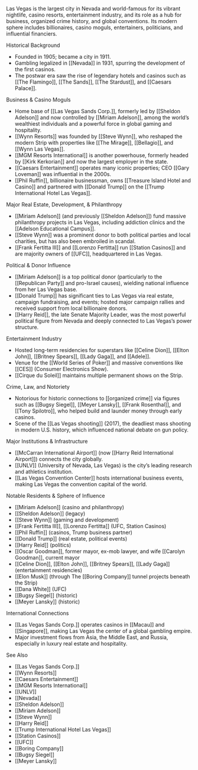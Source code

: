Las Vegas is the largest city in Nevada and world-famous for its vibrant nightlife, casino resorts, entertainment industry, and its role as a hub for business, organized crime history, and global conventions. Its modern sphere includes billionaires, casino moguls, entertainers, politicians, and influential financiers.

Historical Background

- Founded in 1905; became a city in 1911.
- Gambling legalized in [[Nevada]] in 1931, spurring the development of the first casinos.
- The postwar era saw the rise of legendary hotels and casinos such as [[The Flamingo]], [[The Sands]], [[The Stardust]], and [[Caesars Palace]].

  

  

  

  

  

Business & Casino Moguls

  

  

- Home base of [[Las Vegas Sands Corp.]], formerly led by [[Sheldon Adelson]] and now controlled by [[Miriam Adelson]], among the world’s wealthiest individuals and a powerful force in global gaming and hospitality.
- [[Wynn Resorts]] was founded by [[Steve Wynn]], who reshaped the modern Strip with properties like [[The Mirage]], [[Bellagio]], and [[Wynn Las Vegas]].
- [[MGM Resorts International]] is another powerhouse, formerly headed by [[Kirk Kerkorian]] and now the largest employer in the state.
- [[Caesars Entertainment]] operates many iconic properties; CEO [[Gary Loveman]] was influential in the 2000s.
- [[Phil Ruffin]], billionaire businessman, owns [[Treasure Island Hotel and Casino]] and partnered with [[Donald Trump]] on the [[Trump International Hotel Las Vegas]].

  

  

  

  

  

Major Real Estate, Development, & Philanthropy

  

  

- [[Miriam Adelson]] (and previously [[Sheldon Adelson]]) fund massive philanthropy projects in Las Vegas, including addiction clinics and the [[Adelson Educational Campus]].
- [[Steve Wynn]] was a prominent donor to both political parties and local charities, but has also been embroiled in scandal.
- [[Frank Fertitta III]] and [[Lorenzo Fertitta]] run [[Station Casinos]] and are majority owners of [[UFC]], headquartered in Las Vegas.

  

  

  

  

  

Political & Donor Influence

  

  

- [[Miriam Adelson]] is a top political donor (particularly to the [[Republican Party]] and pro-Israel causes), wielding national influence from her Las Vegas base.
- [[Donald Trump]] has significant ties to Las Vegas via real estate, campaign fundraising, and events; hosted major campaign rallies and received support from local billionaire donors.
- [[Harry Reid]], the late Senate Majority Leader, was the most powerful political figure from Nevada and deeply connected to Las Vegas’s power structure.

  

  

  

  

  

Entertainment Industry

  

  

- Hosted long-term residencies for superstars like [[Celine Dion]], [[Elton John]], [[Britney Spears]], [[Lady Gaga]], and [[Adele]].
- Venue for the [[World Series of Poker]] and massive conventions like [[CES]] (Consumer Electronics Show).
- [[Cirque du Soleil]] maintains multiple permanent shows on the Strip.

  

  

  

  

  

Crime, Law, and Notoriety

  

  

- Notorious for historic connections to [[organized crime]] via figures such as [[Bugsy Siegel]], [[Meyer Lansky]], [[Frank Rosenthal]], and [[Tony Spilotro]], who helped build and launder money through early casinos.
- Scene of the [[Las Vegas shooting]] (2017), the deadliest mass shooting in modern U.S. history, which influenced national debate on gun policy.

  

  

  

  

  

Major Institutions & Infrastructure

  

  

- [[McCarran International Airport]] (now [[Harry Reid International Airport]]) connects the city globally.
- [[UNLV]] (University of Nevada, Las Vegas) is the city’s leading research and athletics institution.
- [[Las Vegas Convention Center]] hosts international business events, making Las Vegas the convention capital of the world.

  

  

  

  

  

Notable Residents & Sphere of Influence

  

  

- [[Miriam Adelson]] (casino and philanthropy)
- [[Sheldon Adelson]] (legacy)
- [[Steve Wynn]] (gaming and development)
- [[Frank Fertitta III]], [[Lorenzo Fertitta]] (UFC, Station Casinos)
- [[Phil Ruffin]] (casinos, Trump business partner)
- [[Donald Trump]] (real estate, political events)
- [[Harry Reid]] (politics)
- [[Oscar Goodman]], former mayor, ex-mob lawyer, and wife [[Carolyn Goodman]], current mayor
- [[Celine Dion]], [[Elton John]], [[Britney Spears]], [[Lady Gaga]] (entertainment residencies)
- [[Elon Musk]] (through The [[Boring Company]] tunnel projects beneath the Strip)
- [[Dana White]] (UFC)
- [[Bugsy Siegel]] (historic)
- [[Meyer Lansky]] (historic)

  

  

  

  

  

International Connections

  

  

- [[Las Vegas Sands Corp.]] operates casinos in [[Macau]] and [[Singapore]], making Las Vegas the center of a global gambling empire.
- Major investment flows from Asia, the Middle East, and Russia, especially in luxury real estate and hospitality.

  

  

  

  

  

See Also

  

  

- [[Las Vegas Sands Corp.]]
- [[Wynn Resorts]]
- [[Caesars Entertainment]]
- [[MGM Resorts International]]
- [[UNLV]]
- [[Nevada]]
- [[Sheldon Adelson]]
- [[Miriam Adelson]]
- [[Steve Wynn]]
- [[Harry Reid]]
- [[Trump International Hotel Las Vegas]]
- [[Station Casinos]]
- [[UFC]]
- [[Boring Company]]
- [[Bugsy Siegel]]
- [[Meyer Lansky]]